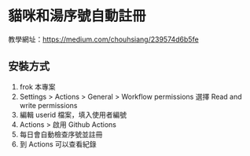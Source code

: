 # 貓咪和湯序號自動註冊

教學網址：https://medium.com/chouhsiang/239574d6b5fe

## 安裝方式
1. frok 本專案
2. Settings > Actions > General > Workflow permissions 選擇 Read and write permissions
3. 編輯 userid 檔案，填入使用者編號
4. Actions > 啟用 Github Actions
5. 每日會自動檢查序號並註冊
6. 到 Actions 可以查看紀錄
